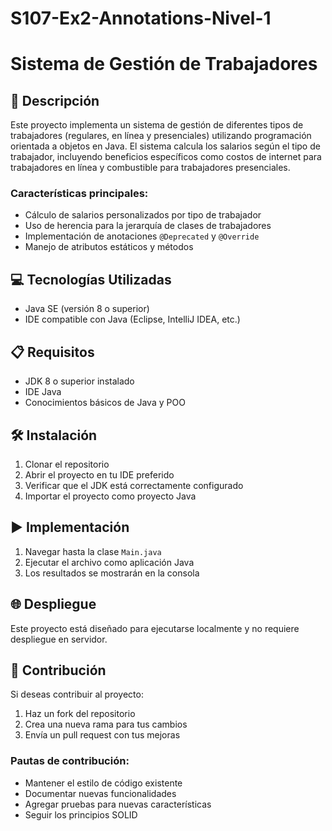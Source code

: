 # S107-Ex2-Annotations-Nivel-1
# Sistema de Gestión de Trabajadores

## 📄 Descripción
Este proyecto implementa un sistema de gestión de diferentes tipos de trabajadores (regulares, en línea y presenciales) utilizando programación orientada a objetos en Java. El sistema calcula los salarios según el tipo de trabajador, incluyendo beneficios específicos como costos de internet para trabajadores en línea y combustible para trabajadores presenciales.

### Características principales:
- Cálculo de salarios personalizados por tipo de trabajador
- Uso de herencia para la jerarquía de clases de trabajadores
- Implementación de anotaciones `@Deprecated` y `@Override`
- Manejo de atributos estáticos y métodos

## 💻 Tecnologías Utilizadas
- Java SE (versión 8 o superior)
- IDE compatible con Java (Eclipse, IntelliJ IDEA, etc.)

## 📋 Requisitos
- JDK 8 o superior instalado
- IDE Java
- Conocimientos básicos de Java y POO

## 🛠️ Instalación
1. Clonar el repositorio
2. Abrir el proyecto en tu IDE preferido
3. Verificar que el JDK está correctamente configurado
4. Importar el proyecto como proyecto Java

## ▶️ Implementación
1. Navegar hasta la clase `Main.java`
2. Ejecutar el archivo como aplicación Java
3. Los resultados se mostrarán en la consola


## 🌐 Despliegue
Este proyecto está diseñado para ejecutarse localmente y no requiere despliegue en servidor.

## 🤝 Contribución
Si deseas contribuir al proyecto:
1. Haz un fork del repositorio
2. Crea una nueva rama para tus cambios
3. Envía un pull request con tus mejoras

### Pautas de contribución:
- Mantener el estilo de código existente
- Documentar nuevas funcionalidades
- Agregar pruebas para nuevas características
- Seguir los principios SOLID
